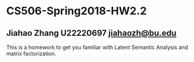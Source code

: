 # CS506-Spring2018-HW2.2
## Jiahao Zhang U22220697 jiahaozh@bu.edu

This is a homework to get you familiar with Latent Semantic Analysis and matrix factorization.

